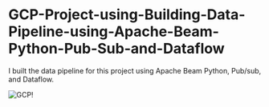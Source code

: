 # GCP-Project-using-Building-Data-Pipeline-using-Apache-Beam-Python-Pub-Sub-and-Dataflow

I built the data pipeline for this project using Apache Beam Python, Pub/sub, and Dataflow.

![GCP!](/Users/ghost/Documents/gcp_project/GCP-Project-using-Building-Data-Pipeline-using-Apache-Beam-Python-Pub-Sub-and-Dataflow/GCP.png)
